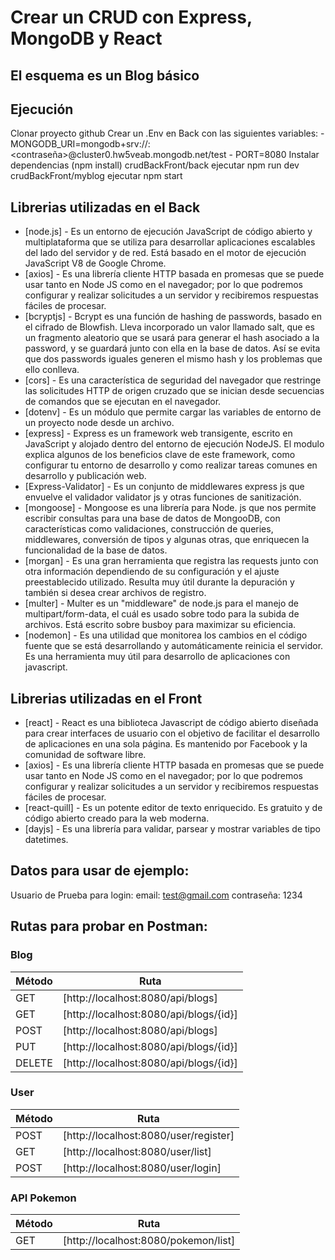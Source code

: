 # Crear un CRUD con Express, MongoDB y React 
## El esquema es un Blog básico

## Ejecución
Clonar proyecto github
Crear un .Env en Back con las siguientes variables:
    - MONGODB_URI=mongodb+srv://<usuario>:<contraseña>@cluster0.hw5veab.mongodb.net/test
    - PORT=8080
Instalar dependencias (npm install)
crudBackFront/back ejecutar npm run dev
crudBackFront/myblog ejecutar npm start

## Librerias utilizadas en el Back

- [node.js] - Es un entorno de ejecución JavaScript de código abierto y multiplataforma que se utiliza para desarrollar aplicaciones escalables del lado del servidor y de red. Está basado en el motor de ejecución JavaScript V8 de Google Chrome.
- [axios] - Es una librería cliente HTTP basada en promesas que se puede usar tanto en Node JS como en el navegador; por lo que podremos configurar y realizar solicitudes a un servidor y recibiremos respuestas fáciles de procesar.
- [bcryptjs] - Bcrypt es una función de hashing de passwords, basado en el cifrado de Blowfish. Lleva incorporado un valor llamado salt, que es un fragmento aleatorio que se usará para generar el hash asociado a la password, y se guardará junto con ella en la base de datos. Así se evita que dos passwords iguales generen el mismo hash y los problemas que ello conlleva.
- [cors] - Es una característica de seguridad del navegador que restringe las solicitudes HTTP de origen cruzado que se inician desde secuencias de comandos que se ejecutan en el navegador.
- [dotenv] - Es un módulo que permite cargar las variables de entorno de un proyecto node desde un archivo.
- [express] - Express es un framework web transigente, escrito en JavaScript y alojado dentro del entorno de ejecución NodeJS. El modulo explica algunos de los beneficios clave de este framework, como configurar tu entorno de desarrollo y como realizar tareas comunes en desarrollo y publicación web.
- [Express-Validator] - Es un conjunto de middlewares express js que envuelve el validador validator js y otras funciones de sanitización.
- [mongoose] - Mongoose es una librería para Node. js que nos permite escribir consultas para una base de datos de MongooDB, con características como validaciones, construcción de queries, middlewares, conversión de tipos y algunas otras, que enriquecen la funcionalidad de la base de datos.
- [morgan] - Es una gran herramienta que registra las requests junto con otra información dependiendo de su configuración y el ajuste preestablecido utilizado. Resulta muy útil durante la depuración y también si desea crear archivos de registro.
- [multer] - Multer es un "middleware" de node.js para el manejo de multipart/form-data, el cuál es usado sobre todo para la subida de archivos. Está escrito sobre busboy para maximizar su eficiencia.
- [nodemon] - Es una utilidad que monitorea los cambios en el código fuente que se está desarrollando y automáticamente reinicia el servidor. Es una herramienta muy útil para desarrollo de aplicaciones con javascript.

## Librerias utilizadas en el Front
- [react] - React es una biblioteca Javascript de código abierto diseñada para crear interfaces de usuario con el objetivo de facilitar el desarrollo de aplicaciones en una sola página. Es mantenido por Facebook y la comunidad de software libre.
- [axios] - Es una librería cliente HTTP basada en promesas que se puede usar tanto en Node JS como en el navegador; por lo que podremos configurar y realizar solicitudes a un servidor y recibiremos respuestas fáciles de procesar.
- [react-quill] - Es un potente editor de texto enriquecido. Es gratuito y de código abierto creado para la web moderna.
- [dayjs] - Es una librería para validar, parsear y mostrar variables de tipo datetimes.



## Datos para usar de ejemplo:
Usuario de Prueba para login: 
email: test@gmail.com
contraseña: 1234

## Rutas para probar en Postman:
### Blog
| Método | Ruta |
| ------ | ------ |
| GET | [http://localhost:8080/api/blogs]|
| GET | [http://localhost:8080/api/blogs/{id}]|
| POST | [http://localhost:8080/api/blogs]|
| PUT | [http://localhost:8080/api/blogs/{id}]|
| DELETE | [http://localhost:8080/api/blogs/{id}]|


### User
| Método | Ruta |
| ------ | ------ |
| POST | [http://localhost:8080/user/register]|
| GET | [http://localhost:8080/user/list]|
| POST | [http://localhost:8080/user/login]|

### API Pokemon
| Método | Ruta |
| ------ | ------ |
| GET | [http://localhost:8080/pokemon/list]|